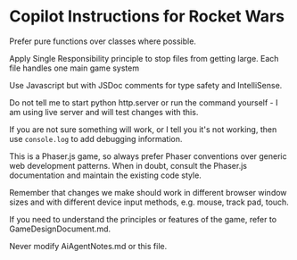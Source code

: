 # Copilot Instructions for Rocket Wars

Prefer pure functions over classes where possible.

Apply Single Responsibility principle to stop files from getting large. Each file handles one main game system

Use Javascript but with JSDoc comments for type safety and IntelliSense.

Do not tell me to start python http.server or run the command yourself - I am using live server and will test changes with this.

If you are not sure something will work, or I tell you it's not working, then use `console.log` to add debugging information.

This is a Phaser.js game, so always prefer Phaser conventions over generic web development patterns. When in doubt, consult the Phaser.js documentation and maintain the existing code style.

Remember that changes we make should work in different browser window sizes and with different device input methods, e.g. mouse, track pad, touch.

If you need to understand the principles or features of the game, refer to GameDesignDocument.md.

Never modify AiAgentNotes.md or this file.

